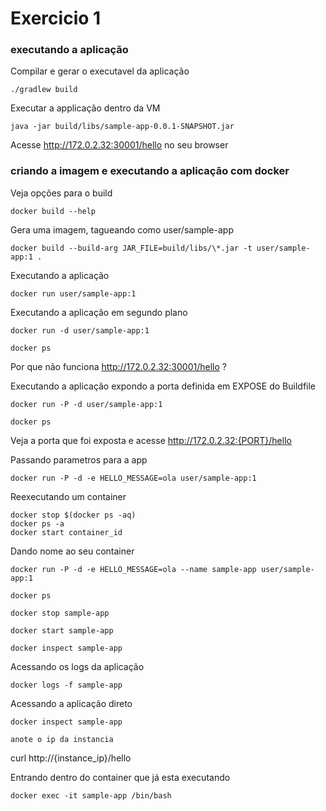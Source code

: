 # Exercicio 1

### executando a aplicação

Compilar e gerar o executavel da aplicação

```
./gradlew build
```

Executar a applicação dentro da VM

```
java -jar build/libs/sample-app-0.0.1-SNAPSHOT.jar
```

Acesse http://172.0.2.32:30001/hello no seu browser

### criando a imagem e executando a aplicação com docker 

Veja opções para o build

```
docker build --help
```

Gera uma imagem, tagueando como user/sample-app

```
docker build --build-arg JAR_FILE=build/libs/\*.jar -t user/sample-app:1 .
```

Executando a aplicação

```
docker run user/sample-app:1
```

Executando a aplicação em segundo plano

```
docker run -d user/sample-app:1

docker ps
```

Por que não funciona http://172.0.2.32:30001/hello ?

Executando a aplicação expondo a porta definida em EXPOSE do Buildfile

```
docker run -P -d user/sample-app:1

docker ps
```

Veja a porta que foi exposta e acesse http://172.0.2.32:{PORT}/hello

Passando parametros para a app

```
docker run -P -d -e HELLO_MESSAGE=ola user/sample-app:1
```

Reexecutando um container

```
docker stop $(docker ps -aq)
docker ps -a
docker start container_id
```

Dando nome ao seu container

```
docker run -P -d -e HELLO_MESSAGE=ola --name sample-app user/sample-app:1

docker ps

docker stop sample-app

docker start sample-app

docker inspect sample-app
```

Acessando os logs da aplicação

```
docker logs -f sample-app
```

Acessando a aplicação direto

```
docker inspect sample-app

anote o ip da instancia
```

curl http://{instance_ip}/hello

Entrando dentro do container que já esta executando

```
docker exec -it sample-app /bin/bash
```

